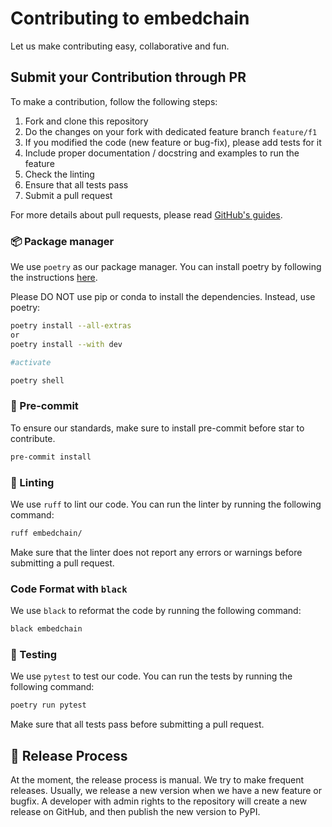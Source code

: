 # Contributing to embedchain

Let us make contributing easy, collaborative and fun.

## Submit your Contribution through PR

To make a contribution, follow the following steps:

1. Fork and clone this repository
2. Do the changes on your fork with dedicated feature branch `feature/f1`
3. If you modified the code (new feature or bug-fix), please add tests for it
4. Include proper documentation / docstring and examples to run the feature
5. Check the linting 
6. Ensure that all tests pass 
7. Submit a pull request

For more details about pull requests, please read [GitHub's guides](https://docs.github.com/en/pull-requests/collaborating-with-pull-requests/proposing-changes-to-your-work-with-pull-requests/creating-a-pull-request).


### 📦 Package manager

We use `poetry` as our package manager. You can install poetry by following the instructions [here](https://python-poetry.org/docs/#installation).

Please DO NOT use pip or conda to install the dependencies. Instead, use poetry:

```bash
poetry install --all-extras
or 
poetry install --with dev

#activate

poetry shell
```

### 📌 Pre-commit

To ensure our standards, make sure to install pre-commit before star to contribute.

```bash
pre-commit install
```

### 🧹 Linting

We use `ruff` to lint our code. You can run the linter by running the following command:

```bash
ruff embedchain/
```

Make sure that the linter does not report any errors or warnings before submitting a pull request.

### Code Format with `black`

We use `black` to reformat the code by running the following command:

```bash
black embedchain 
```

### 🧪 Testing

We use `pytest` to test our code. You can run the tests by running the following command:

```bash
poetry run pytest
```

Make sure that all tests pass before submitting a pull request.

## 🚀 Release Process

At the moment, the release process is manual. We try to make frequent releases. Usually, we release a new version when we have a new feature or bugfix. A developer with admin rights to the repository will create a new release on GitHub, and then publish the new version to PyPI.

